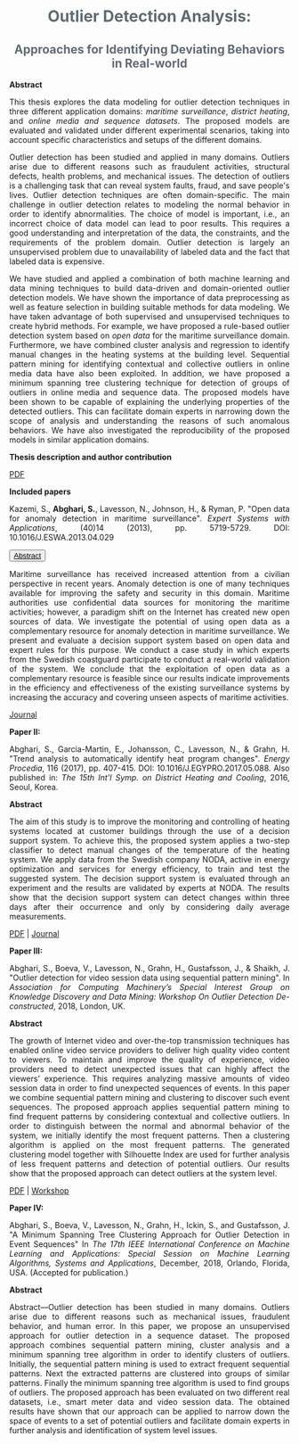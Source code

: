 <!--h3 style="text-align:center;color:#606c71;"><b>Licentiate Thesis</b></h3-->
<h1 style="text-align:center;color:#606c71;"><b>Outlier Detection Analysis:</b></h1> 
<h2 style="text-align:center;color:#606c71;"><b>Approaches for Identifying Deviating Behaviors in Real-world</b></h2>

**Abstract**
<p align="justify">This thesis explores the data modeling for outlier detection techniques in three different application domains: <i>maritime surveillance</i>, <i>district heating</i>, and <i>online media and sequence datasets</i>. The proposed models are evaluated and validated under different experimental scenarios, taking into account specific characteristics and setups of the different domains.</p> 

<p align="justify">Outlier detection has been studied and applied in many domains. Outliers arise due to different reasons such as fraudulent activities, structural defects, health problems, and mechanical issues. The detection of outliers is a challenging task that can reveal system faults, fraud, and save people's lives. Outlier detection techniques are often  domain-specific. The main challenge in outlier detection relates to modeling the normal behavior in order to identify abnormalities. The choice of model is important, i.e., an incorrect choice of data model can lead to poor results. This requires a good understanding and interpretation of the data, the constraints, and the requirements of the problem domain. Outlier detection is largely an unsupervised problem due to unavailability of labeled data and the fact that labeled data is expensive.</p>

<p align="justify">We have studied and applied a combination of both machine learning and data mining techniques to build data-driven and domain-oriented outlier detection models. We have shown the importance of data preprocessing as well as feature selection in building suitable methods for data modeling. We have taken advantage  of both supervised and unsupervised techniques to create hybrid methods. For example, we have proposed a rule-based outlier detection system based on <i>open data</i> for the maritime surveillance domain. Furthermore, we have combined cluster analysis and regression to identify manual changes in the heating systems at the building level. Sequential pattern mining for identifying contextual and collective outliers in online media data have also been exploited. In addition, we have proposed a minimum spanning tree clustering technique for detection of groups of outliers in online media and sequence data. The proposed models have been shown to be capable of explaining the underlying properties of the detected outliers. This can facilitate domain experts in narrowing down the scope of analysis and understanding the reasons of such anomalous behaviors. We have also investigated the reproducibility of the proposed models in similar application domains.</p>

**Thesis description and author contribution**
<p align="justify"></p>

[PDF]()

**Included papers**

<p align="justify">Kazemi, S., <b>Abghari, S.</b>, Lavesson, N., Johnson, H., & Ryman, P. "Open data for anomaly detection in maritime surveillance". <i>Expert Systems with Applications</i>, (40)14 (2013), pp. 5719-5729. DOI: 10.1016/J.ESWA.2013.04.029</p>

<button class="collapsible"><u>Abstract</u></button>
<div class="content">
  <p align="justify">Maritime surveillance has received increased attention from a civilian perspective in recent years. Anomaly detection is one of many techniques available for improving the safety and security in this domain. Maritime authorities use confidential data sources for monitoring the maritime activities; however, a paradigm shift on the Internet has created new open sources of data. We investigate the potential of using open data as a complementary resource for anomaly detection in maritime surveillance. We present and evaluate a decision support system based on open data and expert rules for this purpose. We conduct a case study in which experts from the Swedish coastguard participate to conduct a real-world validation of the system. We conclude that the exploitation of open data as a complementary resource is feasible since our results indicate improvements in the efficiency and effectiveness of the existing surveillance systems by increasing the accuracy and covering unseen aspects of maritime activities.</p>
</div>

[Journal](https://www.sciencedirect.com/science/article/pii/S0957417413002765)

**Paper II:** 
<p align="justify">Abghari, S., Garcia-Martin, E., Johansson, C., Lavesson, N., & Grahn, H. "Trend analysis to automatically identify heat program changes". <i>Energy Procedia</i>, 116 (2017), pp. 407-415. DOI: 10.1016/J.EGYPRO.2017.05.088. Also published in: <i>The 15th Int'l Symp. on District Heating and Cooling</i>, 2016, Seoul, Korea.</p>

**Abstract**
<p align="justify">The aim of this study is to improve the monitoring and controlling of heating systems located at customer buildings through the use of a decision support system. To achieve this, the proposed system applies a two-step classifier to detect manual changes of the temperature of the heating system. We apply data from the Swedish company NODA, active in energy optimization and services for energy efficiency, to train and test the suggested system. The decision support system is evaluated through an experiment and the results are validated by experts at NODA. The results show that the decision support system can detect changes within three days after their occurrence and only by considering daily average measurements.</p>

[PDF](./doc/paper2.pdf) \| [Journal](https://www.sciencedirect.com/science/article/pii/S1876610217322956)

**Paper III:** 
<p align="justify">Abghari, S., Boeva, V., Lavesson, N., Grahn, H., Gustafsson, J., & Shaikh, J. "Outlier detection for video session data using sequential pattern mining". In <i>Association for Computing Machinery’s Special Interest Group on Knowledge Discovery and Data Mining: Workshop On Outlier Detection De-constructed</i>, 2018, London, UK.</p>

**Abstract**
<p align="justify">The growth of Internet video and over-the-top transmission techniques has enabled online video service providers to deliver high quality video content to viewers. To maintain and improve the quality of experience, video providers need to detect unexpected issues that can highly affect the viewers’ experience. This requires analyzing massive amounts of video session data in order to find unexpected sequences of events. In this paper we combine sequential pattern mining and clustering to discover such event sequences. The proposed approach applies sequential pattern mining to find frequent patterns by considering contextual and collective outliers. In order to distinguish between the normal and abnormal behavior of the system, we initially identify the most frequent patterns. Then a clustering algorithm is applied on the most frequent patterns. The generated clustering model together with Silhouette Index are used for further analysis of less frequent patterns and detection of potential outliers. Our results show that the proposed approach can detect outliers at the system level.</p>

[PDF](./doc/paper3.pdf) \| [Workshop](https://www.andrew.cmu.edu/user/lakoglu/odd/index.html)

**Paper IV:** 
<p align="justify">Abghari, S., Boeva, V., Lavesson, N., Grahn, H., Ickin, S., and Gustafsson, J. "A Minimum Spanning Tree Clustering Approach for Outlier Detection in Event Sequences" In <i> The 17th IEEE International Conference on Machine Learning and Applications: Special Session on Machine Learning Algorithms, Systems and Applications</i>, December, 2018, Orlando, Florida, USA. (Accepted for publication.)</p>

**Abstract**
<p align="justify">Abstract—Outlier detection has been studied in many domains. Outliers arise due to different reasons such as mechanical issues, fraudulent behavior, and human error. In this paper, we propose an unsupervised approach for outlier detection in a sequence dataset. The proposed approach combines sequential pattern mining, cluster analysis and a minimum spanning tree algorithm in order to identify clusters of outliers. Initially, the sequential pattern mining is used to extract frequent sequential patterns. Next the extracted patterns are clustered into groups of similar patterns. Finally the minimum spanning tree algorithm is used to find groups of outliers. The proposed approach has been evaluated on two different real datasets, i.e., smart meter data and video session data. The obtained results have shown that our approach can be applied to narrow down the space of events to a set of potential outliers and facilitate domain experts in further analysis and identification of system level issues.</p>

<script>
var coll = document.getElementsByClassName("collapsible");
var i;

for (i = 0; i < coll.length; i++) {
  coll[i].addEventListener("click", function() {
    this.classList.toggle("active");
    var content = this.nextElementSibling;
    if (content.style.maxHeight){
      content.style.maxHeight = null;
    } else {
      content.style.maxHeight = content.scrollHeight + "px";
    } 
  });
}
</script>
